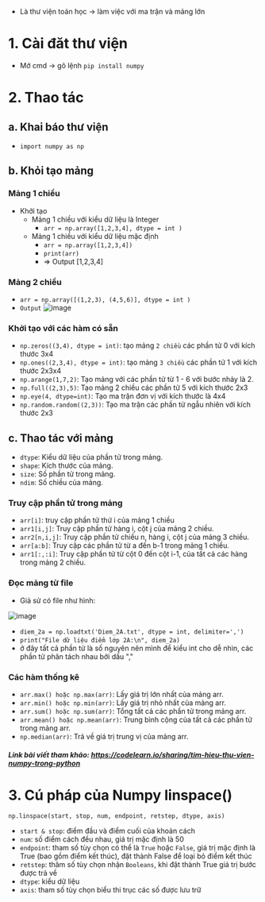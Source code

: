- Là thư viện toán học -> làm việc với ma trận và mảng lớn
# 1. Cài đăt thư viện
- Mở cmd -> gõ lệnh `pip install numpy`
# 2. Thao tác
## a. Khai báo thư viện
- `import numpy as np`
## b. Khỏi tạo mảng 
### Mảng 1 chiều
- Khởi tạo
  - Mảng 1 chiều với kiểu dữ liệu là Integer
    - `arr = np.array([1,2,3,4], dtype = int )`
  - Mảng 1 chiều với kiểu dữ liệu mặc định
    - `arr = np.array([1,2,3,4])` 
    - `print(arr)`
    - => Output [1,2,3,4]
### Mảng 2 chiều
- `arr = np.array([(1,2,3), (4,5,6)], dtype = int )`
- `Output`
![image](https://user-images.githubusercontent.com/88178841/162193545-86fe92f3-25bc-4c19-8dd3-6c9ae0a6d9d0.png)

### Khởi tạo với các hàm có sẵn
- `np.zeros((3,4), dtype = int)`: tạo mảng `2 chiều` các phần tử 0 với kích thước 3x4
- `np.ones((2,3,4), dtype = int)`: tạo mảng `3 chiều` các phần tử 1 với kích thước 2x3x4
- `np.arange(1,7,2)`: Tạo mảng với các phần tử từ 1 - 6 với bước nhảy là 2.
- `np.full((2,3),5)`: Tạo mảng 2 chiều các phần tử 5 với kích thước 2x3
- `np.eye(4, dtype=int)`: Tạo ma trận đơn vị với kích thước là 4x4
- `np.random.random((2,3))`: Tạo ma trận các phần tử ngẫu nhiên với kích thước 2x3
## c. Thao tác với mảng
- `dtype`: Kiểu dữ liệu của phần tử trong mảng.
- `shape`: Kích thước của mảng.
- `size`: Số phần tử trong mảng.
- `ndim`: Số chiều của mảng.
### Truy cập phần tử trong mảng
- `arr[i]`: truy cập phần tử thứ i của mảng 1 chiều
- `arr1[i,j]`: Truy cập phần tử hàng i, cột j của mảng 2 chiều.
- `arr2[n,i,j]`: Truy cập phần tử chiều n, hàng i, cột j của mảng 3 chiều.
- `arr[a:b]`: Truy cập các phần tử từ a đến b-1 trong mảng 1 chiều.
- `arr1[:,:i]`: Truy cập phần tử từ cột 0 đến cột i-1, của tất cả các hàng trong mảng 2 chiều.
### Đọc mảng từ file
- Giả sử có file như hình:

![image](https://user-images.githubusercontent.com/88178841/162199612-17e7bbfe-8faa-4285-aa9a-299a3c474242.png)
- `diem_2a = np.loadtxt('Diem_2A.txt', dtype = int, delimiter=',')` 
- `print("File dữ liệu điểm lớp 2A:\n", diem_2a)`
- ở đây tất cả phần tử là số nguyên nên mình để kiểu int cho dễ nhìn, các phần tử phân tách nhau bởi dấu ","
### Các hàm thống kê
- `arr.max() hoặc np.max(arr)`: Lấy giá trị lớn nhất của mảng arr.
- `arr.min() hoặc np.min(arr)`: Lấy giá trị nhỏ nhất của mảng arr.
- `arr.sum() hoặc np.sum(arr)`: Tổng tất cả các phần tử trong mảng arr.
- `arr.mean() hoặc np.mean(arr)`: Trung bình cộng của tất cả các phần tử trong mảng arr.
- `np.median(arr)`: Trả về giá trị trung vị của mảng arr.

##### Link bài viết tham khảo: https://codelearn.io/sharing/tim-hieu-thu-vien-numpy-trong-python

# 3. Cú pháp của Numpy linspace()
`np.linspace(start, stop, num, endpoint, retstep, dtype, axis)`
- `start & stop`: điểm đầu và điểm cuối của khoản cách
- `num`: số điểm cách đều nhau, giá trị mặc định là 50
- `endpoint`: tham số tùy chọn có thể là `True` hoặc `False`, giá trị mặc định là True (bao gồm điểm kết thúc), đặt thành False để loại bỏ điểm kết thúc
- `retstep`: thâm số tùy chọn nhận `Booleans`, khi đặt thành True giá trị bước được trả về
- `dtype`: kiểu dữ liệu
- `axis`: tham số tùy chọn biểu thi trục các số được lưu trữ
